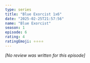 ```yaml
---
type: series
title: "Blue Exorcist 1x6"
date: "2025-02-25T21:57:56"
name: "Blue Exorcist"
season: 1
episode: 6
rating: 4
ratingEmoji: ⭐️⭐️⭐️⭐️
---
```


*[No review was written for this episode]*
